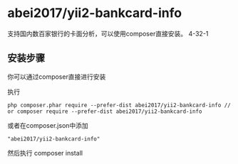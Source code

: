 abei2017/yii2-bankcard-info
=============
支持国内数百家银行的卡面分析，可以使用composer直接安装。
4-32-1

安装步骤
------------

你可以通过composer直接进行安装

执行

```
php composer.phar require --prefer-dist abei2017/yii2-bankcard-info // or composer require --prefer-dist abei2017/yii2-bankcard-info

```

或者在composer.json中添加

```
"abei2017/yii2-bankcard-info"
```

然后执行 composer install
